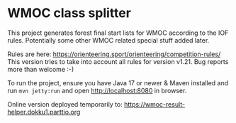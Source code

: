 # WMOC class splitter

This project generates forest final start lists for WMOC according to the IOF rules. Potentially some other WMOC related special stuff added later.

Rules are here: https://orienteering.sport/orienteering/competition-rules/
This version tries to take into account all rules for version v1.21. Bug reports more than welcome :-)

To run the project, ensure you have Java 17 or newer & Maven installed and run `mvn jetty:run` and open [http://localhost:8080](http://localhost:8080) in browser.

Online version deployed temporarily to: https://wmoc-result-helper.dokku1.parttio.org
